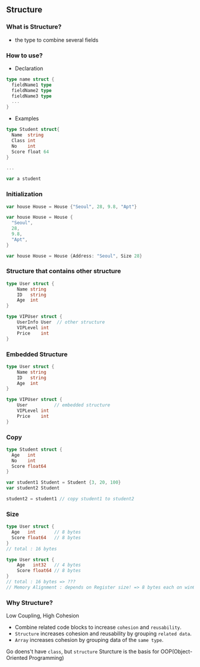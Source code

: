 ## Structure
### What is Structure?
- the type to combine several fields


### How to use?
- Declaration
```go
type name struct {
  fieldName1 type
  fieldName2 type
  fieldName3 type
  ...
}
```

- Examples
```go
type Student struct{
  Name  string
  Class int
  No    int
  Score float 64
}

...

var a student
```

### Initialization
```go
var house House = House {"Seoul", 28, 9.8, "Apt"}
```
```go
var house House = House {
  "Seoul", 
  28, 
  9.8, 
  "Apt",
}
```
```go
var house House = House {Address: "Seoul", Size 28}
```

### Structure that contains other structure
```go
type User struct {
	Name string
	ID   string
	Age  int
}

type VIPUser struct {
	UserInfo User  // other structure
	VIPLevel int
	Price    int
}
```

### Embedded Structure
```go
type User struct {
	Name string
	ID   string
	Age  int
}

type VIPUser struct {
	User          // embedded structure
	VIPLevel int
	Price    int
}
```

### Copy
```go
type Student struct {
  Age   int
  No    int
  Score float64
}

var student1 Student = Student {3, 20, 100}
var student2 Student

student2 = student1 // copy student1 to student2
```

### Size
```go
type User struct {
  Age   int       // 8 bytes
  Score float64   // 8 bytes
}
// total : 16 bytes
```
```go
type User struct {
	Age   int32   // 4 bytes
	Score float64 // 8 bytes
}
// total : 16 bytes => ???
// Memory Alignment : depends on Register size! => 8 bytes each on win64, 4bytes each on win32
```


### Why Structure?
Low Coupling, High Cohesion
- Combine related code blocks to increase `cohesion` and `reusability`.
- `Structure` increases cohesion and reusability by grouping `related data`.
- `Array` increases cohesion by grouping data of the `same type`.

Go doens't have `class`, but `structure`
Sturcture is the basis for OOP(Object-Oriented Programming)
